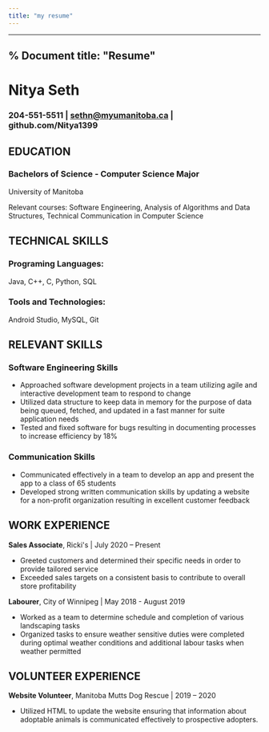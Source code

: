 ```yaml
---
title: "my resume"
---
```


---
% Document title: "Resume"
---

# Nitya Seth

### 204-551-5511 | sethn@myumanitoba.ca | github.com/Nitya1399

## EDUCATION
### Bachelors of Science - Computer Science Major
University of Manitoba

Relevant courses: Software Engineering, Analysis of Algorithms and Data Structures, Technical Communication in Computer Science

## TECHNICAL SKILLS
### Programing Languages: 
Java, C++, C, Python, SQL
### Tools and Technologies:  
Android Studio, MySQL, Git

## RELEVANT SKILLS
### Software Engineering Skills
- Approached software development projects in a team utilizing agile and interactive development team to respond to change
- Utilized data structure to keep data in memory for the purpose of data being queued, fetched, and updated in a fast manner for suite application needs
- Tested and fixed software for bugs resulting in documenting processes to increase efficiency by 18%

### Communication Skills
- Communicated effectively in a team to develop an app and present the app to a class of 65 students
- Developed strong written communication skills by updating a website for a non-profit organization resulting in excellent customer feedback

## WORK EXPERIENCE
**Sales Associate**, Ricki's | July 2020 – Present
- Greeted customers and determined their specific needs in order to provide tailored service
- Exceeded sales targets on a consistent basis to contribute to overall store profitability

**Labourer**, City of Winnipeg | May 2018 - August 2019
- Worked as a team to determine schedule and completion of various landscaping tasks
- Organized tasks to ensure weather sensitive duties were completed during optimal weather conditions and additional labour tasks when weather permitted

## VOLUNTEER EXPERIENCE
**Website Volunteer**, Manitoba Mutts Dog Rescue | 2019 – 2020
- Utilized HTML to update the website ensuring that information about adoptable animals is communicated effectively to prospective adopters.
